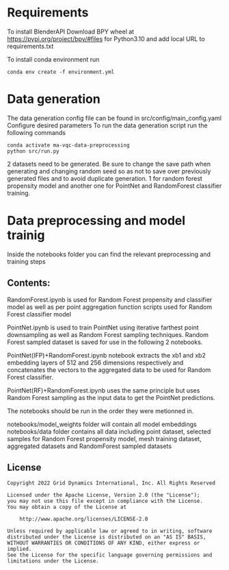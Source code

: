# Requirements 


To install BlenderAPI 
Download BPY wheel at https://pypi.org/project/bpy/#files for Python3.10 and add 
local URL to requirements.txt

To install conda environment run
```
conda env create -f environment.yml
```
# Data generation

The data generation config file can be found in src/config/main_config.yaml
Configure desired parameters
To run the data generation script run the following commands
```
conda activate ma-vqc-data-preprocessing
python src/run.py
```

2 datasets need to be generated. Be sure to change the save path when generating and changing random seed so
as not to save over previously generated files and to avoid duplicate generation.
1 for random forest propensity model and another one for PointNet and RandomForest classifier training.

# Data preprocessing and model trainig

Inside the notebooks folder you can find the relevant preprocessing and training steps

## Contents:

RandomForest.ipynb is used for Random Forest propensity and classifier model as well as 
per point aggregation function scripts used for Random Forest classifier model

PointNet.ipynb is used to train PointNet using iterative farthest point downsampling as well
as Random Forest sampling techniques. Random Forest sampled dataset is saved for use in
the following 2 notebooks.

PointNet(IFP)+RandomForest.ipynb notebook extracts the xb1 and xb2 embedding layers of 512 and 256 dimensions
respectively and concatenates the vectors to the aggregated data to be used for Random Forest classifier.

PointNet(RF)+RandomForest.ipynb uses the same principle but uses Random Forest sampling as the input data
to get the PointNet predictions.

The notebooks should be run in the order they were metionned in.

notebooks/model_weights folder will contain all model embeddings
notebooks/data folder contains all data including point dataset, selected samples for Random Forest propensity model,
mesh training dataset, aggregated datasets and RandomForest sampled datasets

## License
```
Copyright 2022 Grid Dynamics International, Inc. All Rights Reserved

Licensed under the Apache License, Version 2.0 (the "License");
you may not use this file except in compliance with the License.
You may obtain a copy of the License at

    http://www.apache.org/licenses/LICENSE-2.0

Unless required by applicable law or agreed to in writing, software
distributed under the License is distributed on an "AS IS" BASIS,
WITHOUT WARRANTIES OR CONDITIONS OF ANY KIND, either express or implied.
See the License for the specific language governing permissions and
limitations under the License.
```

